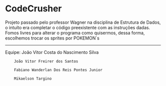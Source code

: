 # CodeCrusher
Projeto passado pelo professor Wagner na disciplina de Estrutura de Dados, o intuíto era completar o código preexistente com as instruções dadas.
Fomos livres para alterar o programa como quisermos, dessa forma, escolhemos trocar os sprites por POKEMON´s

--------------------------------------------------------------------------------------------------------------------------------------------------------

Equipe: João Vitor Costa do Nascimento Silva 

        João Vitor Freirer dos Santos 
        
        Fabiano Wanderlan Dos Reis Pontes Junior 
        
        Mikaelson Targino 
